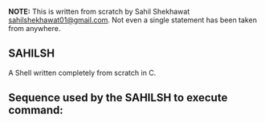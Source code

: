 **NOTE:**
This is written from scratch by Sahil Shekhawat <sahilshekhawat01@gmail.com>.
Not even a single statement has been taken from anywhere.

## SAHILSH
A Shell written completely from scratch in C.

Sequence used by the SAHILSH to execute command:
-
